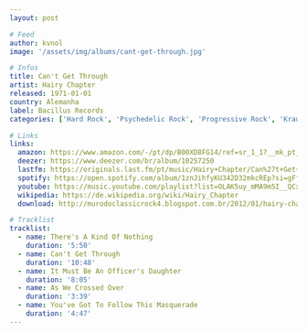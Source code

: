 ```yaml
---
layout: post

# Feed
author: kvnol
image: '/assets/img/albums/cant-get-through.jpg'

# Infos
title: Can't Get Through
artist: Hairy Chapter
released: 1971-01-01
country: Alemanha
label: Bacillus Records
categories: ['Hard Rock', 'Psychedelic Rock', 'Progressive Rock', 'Krautrock']

# Links
links:
  amazon: https://www.amazon.com/-/pt/dp/B00XD8FG14/ref=sr_1_1?__mk_pt_BR=%C3%85M%C3%85%C5%BD%C3%95%C3%91&dchild=1&keywords=Hairy+Chapter+%E2%80%8E%E2%80%93+Can%27t+Get+Through&qid=1615615486&sr=8-1
  deezer: https://www.deezer.com/br/album/10257250
  lastfm: https://originals.last.fm/pt/music/Hairy+Chapter/Can%27t+Get+Through
  spotify: https://open.spotify.com/album/1znJihfyKU342D32mkcREp?si=gFfd81gHTf2YgExfUasLUw
  youtube: https://music.youtube.com/playlist?list=OLAK5uy_mMA9m5I__QCxBWGzNmLT_nxcMaDErowak
  wikipedia: https://de.wikipedia.org/wiki/Hairy_Chapter
  download: http://murodoclassicrock4.blogspot.com.br/2012/01/hairy-chapter-cant-get-through-1971.html

# Tracklist
tracklist:
  - name: There's A Kind Of Nothing
    duration: '5:50'
  - name: Can't Get Through
    duration: '10:48'
  - name: It Must Be An Officer's Daughter
    duration: '8:05'
  - name: As We Crossed Over
    duration: '3:39'
  - name: You've Got To Follow This Masquerade
    duration: '4:47'
---
```

